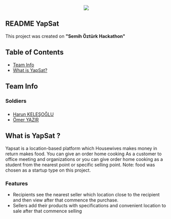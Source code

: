 <p align="center">
  <img src="https://www.imageupload.co.uk/images/2018/02/16/82785541-606c-4506-82ae-7fef916fa7b3.png" border="0">
</p>
<article class="markdown-body entry-content" itemprop="text"><h1><a href="#scrapy" aria-hidden="true" class="anchor" id="user-content-scrapy"></a>README YapSat</h1>
<p>This project was created on <b>"Semih Öztürk Hackathon"</b></p>

<h2><a href="#table-of-contents" aria-hidden="true" class="anchor" id="user-content-table-of-contents"></a>Table of Contents</h2>

<ul>
<li><a href="#team">Team Info</a></li>
<li><a href="#what">What is YapSat?</a></li>
</ul>

<h2><a href="#team" aria-hidden="true" class="anchor" id="user-content-what"></a>Team Info</h2>
<h3>Soldiers</h3>
<h3></h3>
<ul>
  <li><a href="https://github.com/harunkelesoglu">Harun KELEŞOĞLU</a></li>
  <li><a href="https://github.com/omeryazir">Ömer YAZIR</a></li>
</ul>


<h2><a href="#what" aria-hidden="true" class="anchor" id="user-content-what"></a>What is YapSat ?</h2>
<p>Yapsat is a location-based platform which Housewives makes money in return makes food. You can give an order home cooking As a customer to office meeting and organizations or you can give order home cooking as a student from the nearest point or specific selling point.	 Note: food was chosen as a startup type on this project. </p>
<h3>Features</h3>
<ul>
  <li>Recipients see the nearest seller which location close to the recipient and  then view after that commence the purchase.</li>
  <li>Sellers add their products with specifications and convenient location to sale after that commence selling</li>
</ul>

</article>
